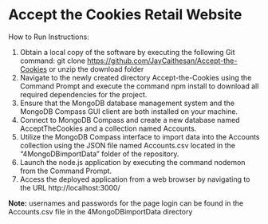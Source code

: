 # Accept the Cookies Retail Website

How to Run Instructions:

1. Obtain a local copy of the software by executing the following Git command: git clone https://github.com/JayCaithesan/Accept-the-Cookies or unzip the download folder
2. Navigate to the newly created directory Accept-the-Cookies using the Command Prompt and execute the command npm install to download all required dependencies for the project.
3. Ensure that the MongoDB database management system and the MongoDB Compass GUI client are both installed on your machine.
4. Connect to MongoDB Compass and create a new database named AcceptTheCookies and a collection named Accounts.
5. Utilize the MongoDB Compass interface to import data into the Accounts collection using the JSON file named Accounts.csv located in the “4MongoDBimportData” folder of the repository.
6. Launch the node.js application by executing the command nodemon from the Command Prompt.
7. Access the deployed application from a web browser by navigating to the URL http://localhost:3000/

**Note:** usernames and passwords for the page login can be found in the Accounts.csv file in the 4MongoDBimportData directory 
